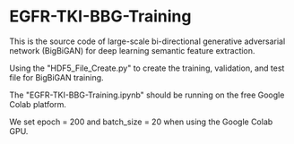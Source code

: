 # EGFR-TKI-BBG-Training
This is the source code of large-scale bi-directional generative adversarial network (BigBiGAN) for deep learning semantic feature extraction.

Using the "HDF5_File_Create.py" to create the training, validation, and test file for BigBiGAN training. 

The "EGFR-TKI-BBG-Training.ipynb" should be running on the free Google Colab platform.

We set epoch = 200 and batch_size = 20 when using the Google Colab GPU.
